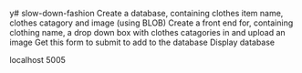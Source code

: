 y# slow-down-fashion
Create a database, containing clothes item name, clothes catagory and image (using BLOB)
Create a front end for, containing clothing name, a drop down box with clothes catagories in and upload an image
Get this form to submit to add to the database
Display database

localhost 5005
